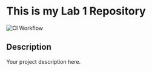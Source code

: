﻿# This is my Lab 1 Repository

![CI Workflow](https://github.com/deepakbarwal24/sample-npm-project/actions/workflows/ci.yml/badge.svg)

## Description
Your project description here.
